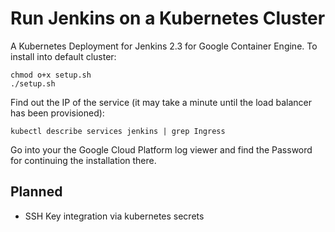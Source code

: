 # Run Jenkins on a Kubernetes Cluster

A Kubernetes Deployment for Jenkins 2.3 for Google Container Engine. To install into default cluster:

```
chmod o+x setup.sh
./setup.sh
```

Find out the IP of the service (it may take a minute until the load balancer has been provisioned):
```
kubectl describe services jenkins | grep Ingress
``` 

Go into your the Google Cloud Platform log viewer and find the Password for continuing the installation there.

## Planned

- SSH Key integration via kubernetes secrets
